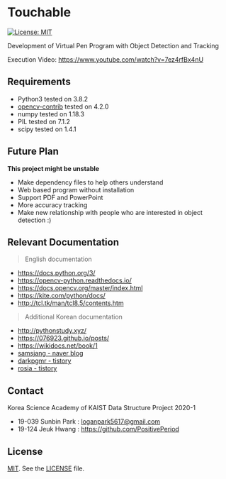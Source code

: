 Touchable
======

[![License: MIT](https://img.shields.io/badge/License-MIT-yellow.svg)](https://opensource.org/licenses/MIT)

Development of Virtual Pen Program with Object Detection and Tracking

Execution Video: https://www.youtube.com/watch?v=7ez4rfBx4nU

## Requirements

- Python3 tested on 3.8.2
- [opencv-contrib](https://pypi.org/project/opencv-contrib-python/) tested on 4.2.0
- numpy tested on 1.18.3
- PIL tested on 7.1.2
- scipy tested on 1.4.1

## Future Plan

**This project might be unstable**

- Make dependency files to help others understand
- Web based program without installation
- Support PDF and PowerPoint
- More accuracy tracking
- Make new relationship with people who are interested in object detection :)

## Relevant Documentation

> English documentation

- https://docs.python.org/3/
- https://opencv-python.readthedocs.io/
- https://docs.opencv.org/master/index.html
- https://kite.com/python/docs/
- http://tcl.tk/man/tcl8.5/contents.htm

> Additional Korean documentation

- http://pythonstudy.xyz/
- https://076923.github.io/posts/
- https://wikidocs.net/book/1
- [samsjang - naver blog](https://blog.naver.com/PostList.nhn?blogId=samsjang&categoryNo=66)
- [darkpgmr - tistory](https://darkpgmr.tistory.com/65)
- [rosia - tistory](https://rosia.tistory.com/243)

## Contact

Korea Science Academy of KAIST Data Structure Project 2020-1
* 19-039 Sunbin Park : loganpark5617@gmail.com
* 19-124 Jeuk Hwang : https://github.com/PositivePeriod


## License

[MIT](https://opensource.org/licenses/MIT). See the [LICENSE](LICENSE) file.
